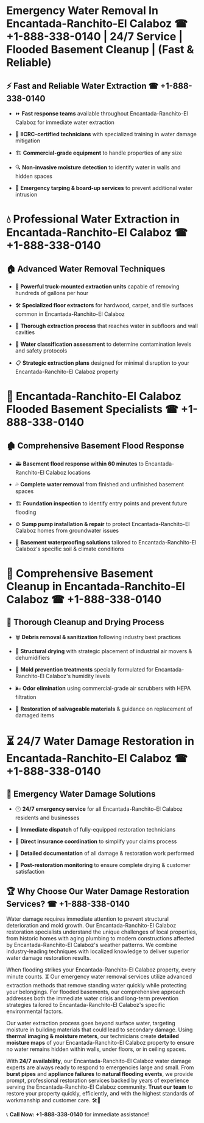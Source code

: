 # Emergency Water Removal In Encantada-Ranchito-El Calaboz ☎ +1-888-338-0140 | 24/7 Service | Flooded Basement Cleanup | (Fast & Reliable)  

## ⚡ Fast and Reliable Water Extraction ☎ +1-888-338-0140  
- ⏩ **Fast response teams** available throughout Encantada-Ranchito-El Calaboz for immediate water extraction  
- 🏅 **IICRC-certified technicians** with specialized training in water damage mitigation  
- 🏗️ **Commercial-grade equipment** to handle properties of any size  
- 🔍 **Non-invasive moisture detection** to identify water in walls and hidden spaces  
- 🛑 **Emergency tarping & board-up services** to prevent additional water intrusion  

# 💧 Professional Water Extraction in Encantada-Ranchito-El Calaboz ☎ +1-888-338-0140  

## 🏠 Advanced Water Removal Techniques  
- 🚛 **Powerful truck-mounted extraction units** capable of removing hundreds of gallons per hour  
- 🛠️ **Specialized floor extractors** for hardwood, carpet, and tile surfaces common in Encantada-Ranchito-El Calaboz  
- 📏 **Thorough extraction process** that reaches water in subfloors and wall cavities  
- 🧪 **Water classification assessment** to determine contamination levels and safety protocols  
- 📋 **Strategic extraction plans** designed for minimal disruption to your Encantada-Ranchito-El Calaboz property  

# 🌊 Encantada-Ranchito-El Calaboz Flooded Basement Specialists ☎ +1-888-338-0140  

## 🏚️ Comprehensive Basement Flood Response  
- 🚑 **Basement flood response within 60 minutes** to Encantada-Ranchito-El Calaboz locations  
- 💦 **Complete water removal** from finished and unfinished basement spaces  
- 🏗️ **Foundation inspection** to identify entry points and prevent future flooding  
- ⚙️ **Sump pump installation & repair** to protect Encantada-Ranchito-El Calaboz homes from groundwater issues  
- 🌱 **Basement waterproofing solutions** tailored to Encantada-Ranchito-El Calaboz's specific soil & climate conditions  

# 🧹 Comprehensive Basement Cleanup in Encantada-Ranchito-El Calaboz ☎ +1-888-338-0140  

## 🔄 Thorough Cleanup and Drying Process  
- 🗑️ **Debris removal & sanitization** following industry best practices  
- 💨 **Structural drying** with strategic placement of industrial air movers & dehumidifiers  
- 🦠 **Mold prevention treatments** specially formulated for Encantada-Ranchito-El Calaboz's humidity levels  
- 🌬️ **Odor elimination** using commercial-grade air scrubbers with HEPA filtration  
- 🔧 **Restoration of salvageable materials** & guidance on replacement of damaged items  

# ⏳ 24/7 Water Damage Restoration in Encantada-Ranchito-El Calaboz ☎ +1-888-338-0140  

## 🚀 Emergency Water Damage Solutions  
- 🕛 **24/7 emergency service** for all Encantada-Ranchito-El Calaboz residents and businesses  
- 🚒 **Immediate dispatch** of fully-equipped restoration technicians  
- 🏦 **Direct insurance coordination** to simplify your claims process  
- 📜 **Detailed documentation** of all damage & restoration work performed  
- 🔎 **Post-restoration monitoring** to ensure complete drying & customer satisfaction  

## 🏆 Why Choose Our Water Damage Restoration Services? ☎ +1-888-338-0140  
Water damage requires immediate attention to prevent structural deterioration and mold growth. Our Encantada-Ranchito-El Calaboz restoration specialists understand the unique challenges of local properties, from historic homes with aging plumbing to modern constructions affected by Encantada-Ranchito-El Calaboz's weather patterns. We combine industry-leading techniques with localized knowledge to deliver superior water damage restoration results.  

When flooding strikes your Encantada-Ranchito-El Calaboz property, every minute counts. ⏳ Our emergency water removal services utilize advanced extraction methods that remove standing water quickly while protecting your belongings. For flooded basements, our comprehensive approach addresses both the immediate water crisis and long-term prevention strategies tailored to Encantada-Ranchito-El Calaboz's specific environmental factors.  

Our water extraction process goes beyond surface water, targeting moisture in building materials that could lead to secondary damage. Using **thermal imaging & moisture meters**, our technicians create **detailed moisture maps** of your Encantada-Ranchito-El Calaboz property to ensure no water remains hidden within walls, under floors, or in ceiling spaces.  

With **24/7 availability**, our Encantada-Ranchito-El Calaboz water damage experts are always ready to respond to emergencies large and small. From **burst pipes** and **appliance failures** to **natural flooding events**, we provide prompt, professional restoration services backed by years of experience serving the Encantada-Ranchito-El Calaboz community. **Trust our team** to restore your property quickly, efficiently, and with the highest standards of workmanship and customer care. 🛠️💪  

📞 **Call Now: +1-888-338-0140** for immediate assistance!